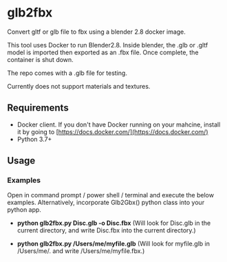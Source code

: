 # glb2fbx
Convert gltf or glb file to fbx using a blender 2.8 docker image.

This tool uses Docker to run Blender2.8. Inside blender, the .glb or .gltf model is imported then exported as an .fbx file. Once complete, the container is shut down.

The repo comes with a .glb file for testing.

Currently does not support materials and textures.

## Requirements
- Docker client. If you don't have Docker running on your mahcine, install it by going to [https://docs.docker.com/](https://docs.docker.com/)
- Python 3.7+

## Usage
### Examples
Open in command prompt / power shell / terminal and execute the below examples. Alternatively, incorporate Glb2Gbx() python class into your python app.

- **python glb2fbx.py Disc.glb -o Disc.fbx** (Will look for Disc.glb in the current directory, and write Disc.fbx into the current directory.)

- **python glb2fbx.py /Users/me/myfile.glb** (Will look for myfile.glb in /Users/me/. and write /Users/me/myfile.fbx.)
